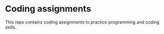 # Coding assignments

This repo contains coding assignments to practice programming and coding skills. 
